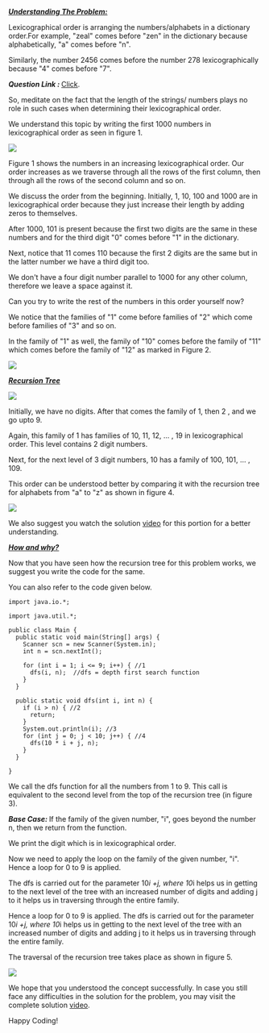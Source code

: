 <i style="text-decoration:underline"><b>Understanding The Problem: </b></i>

Lexicographical order is arranging the numbers/alphabets in a dictionary order.For example, "zeal" comes before "zen" in the dictionary because alphabetically, "a" comes before "n".

Similarly, the number 2456 comes before the number 278 lexicographically because "4" comes before "7".

<i><b>Question Link : </b></i>[Click](https://www.pepcoding.com/resources/data-structures-and-algorithms-in-java-levelup/recursion-and-backtracking/lexicographical-numbers-official/ojquestion).

So, meditate on the fact that the length of the strings/ numbers plays no role in such cases when determining their lexicographical order.

We understand this topic by writing the first 1000 numbers in lexicographical order as seen in figure 1.

<img src="https://pepvids.sgp1.cdn.digitaloceanspaces.com/articles/lexicographical_numbers/lexicographical_numbers_1.png">

Figure 1 shows the numbers in an increasing lexicographical order. Our order increases as we traverse through all the rows of the first column, then through all the rows of the second column and so on.

We discuss the order from the beginning. Initially, 1, 10, 100 and 1000 are in lexicographical order because they just increase their length by adding zeros to themselves.

After 1000, 101 is present because the first two digits are the same in these numbers and for the third digit "0" comes before "1" in the dictionary.

Next, notice that 11 comes 110 because the first 2 digits are the same but in the latter number we have a third digit too.

We don't have a four digit number parallel to 1000 for any other column, therefore we leave a space against it.

Can you try to write the rest of the numbers in this order yourself now?

We notice that the families of "1" come before families of "2" which come before families of "3" and so on.

In the family of "1" as well, the family of "10" comes before the family of "11" which comes before the family of "12" as marked in Figure 2.

<img src="https://pepvids.sgp1.cdn.digitaloceanspaces.com/articles/lexicographical_numbers/lexicographical_numbers_2.png">

<i style="text-decoration:underline"><b>Recursion Tree </b></i>

<img src="https://pepvids.sgp1.cdn.digitaloceanspaces.com/articles/lexicographical_numbers/lexicographical_numbers_3.png">

Initially, we have no digits. After that comes the family of 1, then 2 , and we go upto 9.

Again, this family of 1 has families of 10, 11, 12, ... , 19 in lexicographical order. This level contains 2 digit numbers.

Next, for the next level of 3 digit numbers, 10 has a family of 100, 101, ... , 109.

This order can be understood better by comparing it with the recursion tree for alphabets from "a" to "z" as shown in figure 4.

<img src="https://pepvids.sgp1.cdn.digitaloceanspaces.com/articles/lexicographical_numbers/lexicographical_numbers_4.png">

We also suggest you watch the solution [video](https://youtu.be/gRo86WqFYSE) for this portion for a better understanding.

<i style="text-decoration:underline"><b>How and why? </b></i>

Now that you have seen how the recursion tree for this problem works, we suggest you write the code for the same.

You can also refer to the code given below.

```
import java.io.*;

import java.util.*;

public class Main {
  public static void main(String[] args) {
    Scanner scn = new Scanner(System.in);
    int n = scn.nextInt();

    for (int i = 1; i <= 9; i++) { //1
      dfs(i, n);  //dfs = depth first search function
    }
  }

  public static void dfs(int i, int n) {
    if (i > n) { //2
      return;
    }
    System.out.println(i); //3
    for (int j = 0; j < 10; j++) { //4
      dfs(10 * i + j, n);
    }
  }

}
```

We call the dfs function for all the numbers from 1 to 9. This call is equivalent to the second level from the top of the recursion tree (in figure 3).

<i><b>Base Case: </b></i>If the family of the given number, "i", goes beyond the number n, then we return from the function.

We print the digit which is in lexicographical order.

Now we need to apply the loop on the family of the given number, "i".
Hence a loop for 0 to 9 is applied. 

The dfs is carried out for the parameter 10*i +j, where 10*i helps us in getting to the next level of the tree with an increased number of digits and adding j to it helps us in traversing through the entire family.

Hence a loop for 0 to 9 is applied. The dfs is carried out for the parameter 10*i +j, where 10*i helps us in getting to the next level of the tree with an increased number of digits and adding j to it helps us in traversing through the entire family.

The traversal of the recursion tree takes place as shown in figure 5.

<img src="https://pepvids.sgp1.cdn.digitaloceanspaces.com/articles/lexicographical_numbers/lexicographical_numbers_5.png">

We hope that you understood the concept successfully. In case you still face any difficulties in the solution for the problem, you may visit the complete solution [video](https://www.youtube.com/watch?v=gRo86WqFYSE).

Happy Coding!

